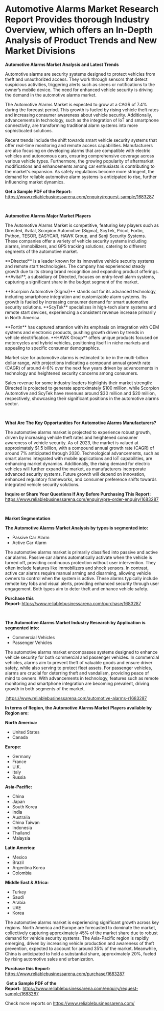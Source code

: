 <p><h1>Automotive Alarms Market Research Report Provides thorough Industry Overview, which offers an In-Depth Analysis of Product Trends and New Market Divisions</h1></p><p><strong>Automotive Alarms Market Analysis and Latest Trends</strong></p>
<p><p>Automotive alarms are security systems designed to protect vehicles from theft and unauthorized access. They work through sensors that detect suspicious activities, triggering alerts such as sirens or notifications to the owner’s mobile device. The need for enhanced vehicle security is driving the demand in the automotive alarms market.</p><p>The Automotive Alarms Market is expected to grow at a CAGR of 7.4% during the forecast period. This growth is fueled by rising vehicle theft rates and increasing consumer awareness about vehicle security. Additionally, advancements in technology, such as the integration of IoT and smartphone connectivity, are transforming traditional alarm systems into more sophisticated solutions. </p><p>Recent trends include the shift towards smart vehicle security systems that offer real-time monitoring and remote access capabilities. Manufacturers are also focusing on developing alarms that are compatible with electric vehicles and autonomous cars, ensuring comprehensive coverage across various vehicle types. Furthermore, the growing popularity of aftermarket modifications and enhancements among car enthusiasts is contributing to the market's expansion. As safety regulations become more stringent, the demand for reliable automotive alarm systems is anticipated to rise, further influencing market dynamics.</p></p>
<p><strong>Get a Sample PDF of the Report:&nbsp;</strong> <a href="https://www.reliablebusinessarena.com/enquiry/request-sample/1683287?utm_campaign=1871&utm_medium=2&utm_source=Github&utm_content=ia&utm_term=30122024&utm_id=automotive-alarms">https://www.reliablebusinessarena.com/enquiry/request-sample/1683287</a></p>
<p>&nbsp;</p>
<p><strong>Automotive Alarms Major Market Players</strong></p>
<p><p>The Automotive Alarms Market is competitive, featuring key players such as Directed, Avital, Scorpion Automotive (Sigma), ScyTek, Pricol, Fortin, Python, TESOR, EASYCAR, HAWK Group, and Sanji Security Systems. These companies offer a variety of vehicle security systems including alarms, immobilizers, and GPS tracking solutions, catering to different segments of the automotive market.</p><p>**Directed** is a leader known for its innovative vehicle security systems and remote start technologies. The company has experienced steady growth due to its strong brand recognition and expanding product offerings. **Avital**, a subsidiary of Directed, focuses on entry-level alarm systems, capturing a significant share in the budget segment of the market.</p><p>**Scorpion Automotive (Sigma)** stands out for its advanced technology, including smartphone integration and customizable alarm systems. Its growth is fueled by increasing consumer demand for smart automotive security solutions. **ScyTek** specializes in high-tech alarm systems and remote start devices, experiencing a consistent revenue increase primarily in North America.</p><p>**Fortin** has captured attention with its emphasis on integration with OEM systems and electronic products, pushing growth driven by trends in vehicle electrification. **HAWK Group** offers unique products focused on motorcycles and hybrid vehicles, positioning itself in niche markets and appealing to specific consumer demographics.</p><p>Market size for automotive alarms is estimated to be in the multi-billion dollar range, with projections indicating a compound annual growth rate (CAGR) of around 4-6% over the next few years driven by advancements in technology and heightened security concerns among consumers.</p><p>Sales revenue for some industry leaders highlights their market strength: Directed is projected to generate approximately $100 million, while Scorpion Automotive and ScyTek have revenues around $30 million and $20 million, respectively, showcasing their significant positions in the automotive alarms sector.</p></p>
<p>&nbsp;</p>
<p><strong>What Are The Key Opportunities For Automotive Alarms Manufacturers?</strong></p>
<p><p>The automotive alarms market is projected to experience robust growth, driven by increasing vehicle theft rates and heightened consumer awareness of vehicle security. As of 2023, the market is valued at approximately $1.5 billion, with a compound annual growth rate (CAGR) of around 7% anticipated through 2030. Technological advancements, such as smart alarms integrated with mobile applications and IoT capabilities, are enhancing market dynamics. Additionally, the rising demand for electric vehicles will further expand the market, as manufacturers incorporate advanced security systems. Future growth will depend on innovation, enhanced regulatory frameworks, and consumer preference shifts towards integrated vehicle security solutions.</p></p>
<p><strong>Inquire or Share Your Questions If Any Before Purchasing This Report:</strong> <a href="https://www.reliablebusinessarena.com/enquiry/pre-order-enquiry/1683287?utm_campaign=1871&utm_medium=2&utm_source=Github&utm_content=ia&utm_term=30122024&utm_id=automotive-alarms">https://www.reliablebusinessarena.com/enquiry/pre-order-enquiry/1683287</a></p>
<p>&nbsp;</p>
<p><strong>Market Segmentation</strong></p>
<p><strong>The Automotive Alarms Market Analysis by types is segmented into:</strong></p>
<p><ul><li>Passive Car Alarm</li><li>Active Car Alarm</li></ul></p>
<p><p>The automotive alarms market is primarily classified into passive and active car alarms. Passive car alarms automatically activate when the vehicle is turned off, providing continuous protection without user intervention. They often include features like immobilizers and shock sensors. In contrast, active car alarms require manual arming and disarming, allowing vehicle owners to control when the system is active. These alarms typically include remote key fobs and visual alerts, providing enhanced security through user engagement. Both types aim to deter theft and enhance vehicle safety.</p></p>
<p><strong>Purchase this Report:&nbsp;</strong><a href="https://www.reliablebusinessarena.com/purchase/1683287?utm_campaign=1871&utm_medium=2&utm_source=Github&utm_content=ia&utm_term=30122024&utm_id=automotive-alarms">https://www.reliablebusinessarena.com/purchase/1683287</a></p>
<p>&nbsp;</p>
<p><strong>The Automotive Alarms Market Industry Research by Application is segmented into:</strong></p>
<p><ul><li>Commercial Vehicles</li><li>Passenger Vehicles</li></ul></p>
<p><p>The automotive alarms market encompasses systems designed to enhance vehicle security for both commercial and passenger vehicles. In commercial vehicles, alarms aim to prevent theft of valuable goods and ensure driver safety, while also serving to protect fleet assets. For passenger vehicles, alarms are crucial for deterring theft and vandalism, providing peace of mind to owners. With advancements in technology, features such as remote monitoring and smartphone integration are becoming prevalent, driving growth in both segments of the market.</p></p>
<p><a href="https://www.reliablebusinessarena.com/automotive-alarms-r1683287?utm_campaign=1871&utm_medium=2&utm_source=Github&utm_content=ia&utm_term=30122024&utm_id=automotive-alarms">&nbsp;https://www.reliablebusinessarena.com/automotive-alarms-r1683287</a></p>
<p><strong>In terms of Region, the Automotive Alarms Market Players available by Region are:</strong></p>
<p>
    <p> <strong> North America: </strong>
        <ul>
            <li>United States</li>
            <li>Canada</li>
        </ul>
        </p> 
    <p> <strong> Europe: </strong>
        <ul>
            <li>Germany</li>
            <li>France</li>
            <li>U.K.</li>
            <li>Italy</li>
            <li>Russia</li>
        </ul>
        </p> 
    <p> <strong> Asia-Pacific: </strong>
        <ul>
            <li>China</li>
            <li>Japan</li>
            <li>South Korea</li>
            <li>India</li>
            <li>Australia</li>
            <li>China Taiwan</li>
            <li>Indonesia</li>
            <li>Thailand</li>
            <li>Malaysia</li>
        </ul>
        </p> 
    <p> <strong> Latin America: </strong>
        <ul>
            <li>Mexico</li>
            <li>Brazil</li>
            <li>Argentina Korea</li>
            <li>Colombia</li>
        </ul>
        </p> 
    <p> <strong> Middle East & Africa: </strong>
        <ul>
            <li>Turkey</li>
            <li>Saudi</li>
            <li>Arabia</li>
            <li>UAE</li>
            <li>Korea</li>
        </ul>
    </p>
    </p>
<p><p>The automotive alarms market is experiencing significant growth across key regions. North America and Europe are forecasted to dominate the market, collectively capturing approximately 45% of the market share due to robust demand for vehicle security systems. The Asia-Pacific region is rapidly emerging, driven by increasing vehicle production and awareness of theft prevention, expected to account for around 35% of the market. Meanwhile, China is anticipated to hold a substantial share, approximately 20%, fueled by rising automotive sales and urbanization.</p></p>
<p><strong>Purchase this Report: </strong><a href="https://www.reliablebusinessarena.com/purchase/1683287?utm_campaign=1871&utm_medium=2&utm_source=Github&utm_content=ia&utm_term=30122024&utm_id=automotive-alarms">https://www.reliablebusinessarena.com/purchase/1683287</a></p>
<p>&nbsp;<strong>Get a Sample PDF of the Report:&nbsp;&nbsp;</strong><a href="https://www.reliablebusinessarena.com/enquiry/request-sample/1683287?utm_campaign=1871&utm_medium=2&utm_source=Github&utm_content=ia&utm_term=30122024&utm_id=automotive-alarms">https://www.reliablebusinessarena.com/enquiry/request-sample/1683287</a></p>
<p><strong></strong></p>
<p>Check more reports on <a href="https://www.reliablebusinessarena.com/?utm_campaign=1871&utm_medium=2&utm_source=Github&utm_content=ia&utm_term=30122024&utm_id=automotive-alarms">https://www.reliablebusinessarena.com/</a></p>